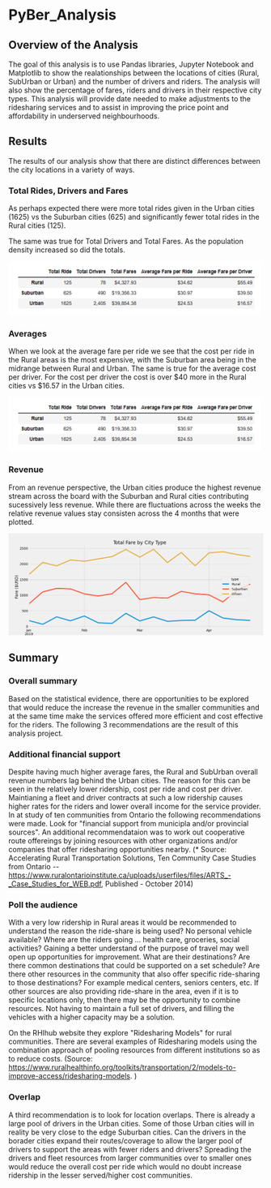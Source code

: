 # PyBer_Analysis

## Overview of the Analysis

The goal of this analysis is to use Pandas libraries, Jupyter Notebook and Matplotlib to show the realationships between the locations of cities (Rural, SubUrban or Urban) and the number of drivers and riders.  The analysis will also show the percentage of fares, riders and drivers in their respective city types.   This analysis will provide date needed to make adjustments to the ridesharing services and to assist in improving the price point and affordability in underserved neighbourhoods.


## Results

The results of our analysis show that there are distinct differences between the city locations in a variety of ways.  

### Total Rides, Drivers and Fares
As perhaps expected there were more total rides given in the Urban cities (1625) vs the Suburban cities (625) and significantly fewer total rides in the Rural cities (125).

The same was true for Total Drivers and Total Fares.  As the population density increased so did the totals.

![Total Fares by City Type](https://github.com/SusanFair/PyBer_Analysis/blob/main/analysis/summay_total.png)

### Averages
When we look at the average fare per ride we see that the cost per ride in the Rural areas is the most expensive, with the Suburban area being in the midrange between Rural and Urban.  The same is true for the average cost per driver. For the cost per driver the cost is over $40 more in the Rural cities vs $16.57 in the Urban cities.

![Total Fares by City Type](https://github.com/SusanFair/PyBer_Analysis/blob/main/analysis/summay_total.png)

### Revenue
From an revenue perspective, the Urban cities produce the highest revenue stream across the board with the Suburban and Rural cities contributing sucessively less revenue.  While there are fluctuations across the weeks the relative revenue values stay consisten across the 4 months that were plotted.

![Total Fares by City Type](https://github.com/SusanFair/PyBer_Analysis/blob/main/analysis/Fig1_total_fare_by_city_type.png)


## Summary

### Overall summary
Based on the statistical evidence, there are opportunities to be explored that would reduce the increase the revenue in the smaller communities and at the same time make the services offered more efficient and cost effective for the riders.  The following 3 recommendations are the result of this analysis project.

### Additional financial support

Despite having much higher average fares, the Rural and SubUrban overall revenue numbers lag behind the Urban cities. The reason for this can be seen in the relatively lower ridership, cost per ride and cost per driver.  Maintianing a fleet and driver contracts at such a low ridership causes higher rates for the riders and lower overall income for the service provider.  In at study of ten communities from Ontario the following recommendations were made.  Look for "financial support from municipla and/or provincial sources". An additional recommendataion was to work out cooperative route offereings by joining resources with other organizations and/or companies that offer ridesharing opportunities nearby.
(* Source: Accelerating Rural Transportation Solutions, Ten Community Case Studies from Ontario -- https://www.ruralontarioinstitute.ca/uploads/userfiles/files/ARTS_-_Case_Studies_for_WEB.pdf, Published - October 2014)


### Poll the audience
With a very low ridership in Rural areas it would be recommended to understand the reason the ride-share is being used?  No personal vehicle available?  Where are the riders going ... health care, groceries, social activities?  Gaining a better understand of the purpose of travel may well open up opportunities for improvement.  What are their destinations?  Are there common destinations that could be supported on a set schedule?  Are there other resources in the community that also offer specific ride-sharing to those destinations?  For example medical centers, seniors centers, etc.   If other sources are also providing ride-share in the area, even if it is to specific locations only, then there may be the opportunity to combine resources.  Not having to maintain a full set of drivers, and filling the vehicles with a higher capacity may be a solution.

On the RHIhub website they explore "Ridesharing Models" for rural communities. There are several examples of Ridesharing models using the combination approach of pooling resources from different institutions so as to reduce costs. (Source: https://www.ruralhealthinfo.org/toolkits/transportation/2/models-to-improve-access/ridesharing-models. )


### Overlap
A third recommendation is to look for location overlaps.  There is already a large pool of drivers in the Urban cities.  Some of those Urban cities will in reality be very close to the edge Suburban cities.  Can the drivers in the borader cities expand their routes/coverage to allow the larger pool of drivers to support the areas with fewer riders and drivers?  Spreading the drivers and fleet resources from larger communities over to smaller ones would reduce the overall cost per ride which would no doubt increase ridership in the lesser served/higher cost communities.




